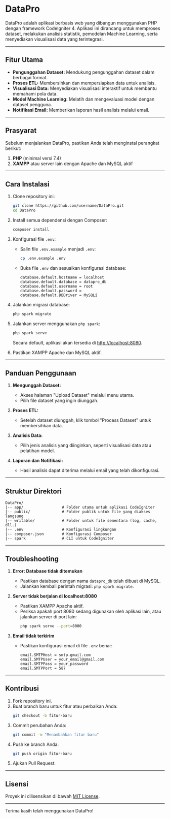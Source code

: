 # DataPro

DataPro adalah aplikasi berbasis web yang dibangun menggunakan PHP dengan framework CodeIgniter 4. Aplikasi ini dirancang untuk memproses dataset, melakukan analisis statistik, pemodelan Machine Learning, serta menyediakan visualisasi data yang terintegrasi.

---

## Fitur Utama
- **Pengunggahan Dataset:** Mendukung pengunggahan dataset dalam berbagai format.
- **Proses ETL:** Membersihkan dan mempersiapkan data untuk analisis.
- **Visualisasi Data:** Menyediakan visualisasi interaktif untuk membantu memahami pola data.
- **Model Machine Learning:** Melatih dan mengevaluasi model dengan dataset pengguna.
- **Notifikasi Email:** Memberikan laporan hasil analisis melalui email.

---

## Prasyarat
Sebelum menjalankan DataPro, pastikan Anda telah menginstal perangkat berikut:

1. **PHP** (minimal versi 7.4)
3. **XAMPP** atau server lain dengan Apache dan MySQL aktif

---

## Cara Instalasi

1. Clone repository ini:
   ```bash
   git clone https://github.com/username/DataPro.git
   cd DataPro
   ```

2. Install semua dependensi dengan Composer:
   ```bash
   composer install
   ```

3. Konfigurasi file `.env`:
   - Salin file `.env.example` menjadi `.env`:
     ```bash
     cp .env.example .env
     ```
   - Buka file `.env` dan sesuaikan konfigurasi database:
     ```env
     database.default.hostname = localhost
     database.default.database = datapro_db
     database.default.username = root
     database.default.password = 
     database.default.DBDriver = MySQLi
     ```

4. Jalankan migrasi database:
   ```bash
   php spark migrate
   ```

5. Jalankan server menggunakan `php spark`:
   ```bash
   php spark serve
   ```
   Secara default, aplikasi akan tersedia di [http://localhost:8080](http://localhost:8080).

6. Pastikan XAMPP Apache dan MySQL aktif.

---

## Panduan Penggunaan

1. **Mengunggah Dataset:**
   - Akses halaman "Upload Dataset" melalui menu utama.
   - Pilih file dataset yang ingin diunggah.

2. **Proses ETL:**
   - Setelah dataset diunggah, klik tombol "Process Dataset" untuk membersihkan data.

3. **Analisis Data:**
   - Pilih jenis analisis yang diinginkan, seperti visualisasi data atau pelatihan model.

4. **Laporan dan Notifikasi:**
   - Hasil analisis dapat diterima melalui email yang telah dikonfigurasi.

---

## Struktur Direktori

```
DataPro/
|-- app/                 # Folder utama untuk aplikasi CodeIgniter
|-- public/              # Folder publik untuk file yang diakses langsung
|-- writable/            # Folder untuk file sementara (log, cache, dll.)
|-- .env                 # Konfigurasi lingkungan
|-- composer.json        # Konfigurasi Composer
|-- spark                # CLI untuk CodeIgniter
```

---

## Troubleshooting

1. **Error: Database tidak ditemukan**
   - Pastikan database dengan nama `datapro_db` telah dibuat di MySQL.
   - Jalankan kembali perintah migrasi: `php spark migrate`.

2. **Server tidak berjalan di localhost:8080**
   - Pastikan XAMPP Apache aktif.
   - Periksa apakah port 8080 sedang digunakan oleh aplikasi lain, atau jalankan server di port lain:
     ```bash
     php spark serve --port=8000
     ```

3. **Email tidak terkirim**
   - Pastikan konfigurasi email di file `.env` benar:
     ```env
     email.SMTPHost = smtp.gmail.com
     email.SMTPUser = your_email@gmail.com
     email.SMTPPass = your_password
     email.SMTPPort = 587
     ```

---

## Kontribusi

1. Fork repository ini.
2. Buat branch baru untuk fitur atau perbaikan Anda:
   ```bash
   git checkout -b fitur-baru
   ```
3. Commit perubahan Anda:
   ```bash
   git commit -m "Menambahkan fitur baru"
   ```
4. Push ke branch Anda:
   ```bash
   git push origin fitur-baru
   ```
5. Ajukan Pull Request.

---

## Lisensi
Proyek ini dilisensikan di bawah [MIT License](LICENSE).

---

Terima kasih telah menggunakan DataPro!
